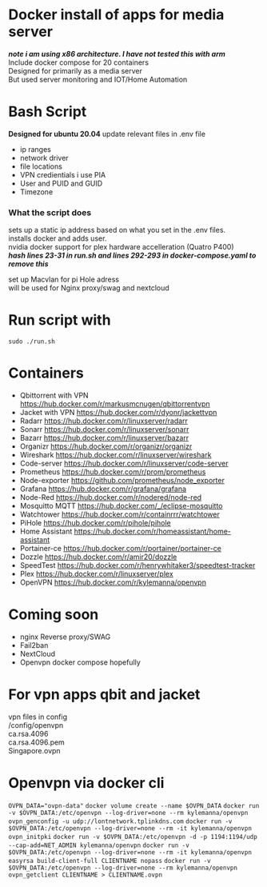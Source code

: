 # Docker install of apps for media server
***note i am using x86 architecture. I have not tested this with arm***<br />
Include docker compose for 20 containers <br />
Designed for primarily as a media server <br />
But used server monitoring and IOT/Home Automation <br />

# Bash Script 
**Designed for ubuntu 20.04**
update relevant files in .env file 
- ip ranges
- network driver
- file locations
- VPN credientials i use PIA
- User and PUID and GUID
- Timezone

### What the script does
sets up a static ip address based on what you set in the .env files.<br />
installs docker and adds user.<br />
nvidia docker support for plex hardware accelleration (Quatro P400)<br />
***hash lines 23-31 in run.sh and lines 292-293 in docker-compose.yaml to remove this***<br />

set up Macvlan for pi Hole adress<br />
will be used for Nginx proxy/swag and nextcloud<br />

# Run script with
```sudo ./run.sh```

# Containers
- Qbittorrent with VPN
https://hub.docker.com/r/markusmcnugen/qbittorrentvpn
- Jacket with VPN
https://hub.docker.com/r/dyonr/jackettvpn
- Radarr
https://hub.docker.com/r/linuxserver/radarr
- Sonarr
https://hub.docker.com/r/linuxserver/sonarr
- Bazarr
https://hub.docker.com/r/linuxserver/bazarr
- Organizr
https://hub.docker.com/r/organizr/organizr
- Wireshark
https://hub.docker.com/r/linuxserver/wireshark
- Code-server
https://hub.docker.com/r/linuxserver/code-server
- Prometheus
https://hub.docker.com/r/prom/prometheus
- Node-exporter
https://github.com/prometheus/node_exporter
- Grafana
https://hub.docker.com/r/grafana/grafana
- Node-Red
https://hub.docker.com/r/nodered/node-red
- Mosquitto MQTT
https://hub.docker.com/_/eclipse-mosquitto
- Watchtower
https://hub.docker.com/r/containrrr/watchtower
- PiHole
https://hub.docker.com/r/pihole/pihole
- Home Assistant
https://hub.docker.com/r/homeassistant/home-assistant
- Portainer-ce
https://hub.docker.com/r/portainer/portainer-ce
- Dozzle
https://hub.docker.com/r/amir20/dozzle
- SpeedTest
https://hub.docker.com/r/henrywhitaker3/speedtest-tracker
- Plex
https://hub.docker.com/r/linuxserver/plex
- OpenVPN
https://hub.docker.com/r/kylemanna/openvpn

# Coming soon
- nginx Reverse proxy/SWAG
- Fail2ban
- NextCloud
- Openvpn docker compose hopefully

# For vpn apps qbit and jacket
vpn files in config <br />
/config/openvpn <br />
ca.rsa.4096 <br />
ca.rsa.4096.pem <br />
Singapore.ovpn <br />

# Openvpn via docker cli
```OVPN_DATA="ovpn-data"```
```docker volume create --name $OVPN_DATA```
```docker run -v $OVPN_DATA:/etc/openvpn --log-driver=none --rm kylemanna/openvpn ovpn_genconfig -u udp://lontnetwork.tplinkdns.com```
```docker run -v $OVPN_DATA:/etc/openvpn --log-driver=none --rm -it kylemanna/openvpn ovpn_initpki```
```docker run -v $OVPN_DATA:/etc/openvpn -d -p 1194:1194/udp --cap-add=NET_ADMIN kylemanna/openvpn```
```docker run -v $OVPN_DATA:/etc/openvpn --log-driver=none --rm -it kylemanna/openvpn easyrsa build-client-full CLIENTNAME nopass```
```docker run -v $OVPN_DATA:/etc/openvpn --log-driver=none --rm kylemanna/openvpn ovpn_getclient CLIENTNAME > CLIENTNAME.ovpn```
